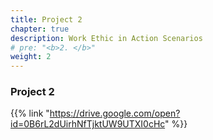 ```yaml
---
title: Project 2
chapter: true
description: Work Ethic in Action Scenarios 
# pre: "<b>2. </b>"
weight: 2
---
```


### Project 2

{{% link "https://drive.google.com/open?id=0B6rL2dUirhNfTjktUW9UTXI0cHc" %}}
